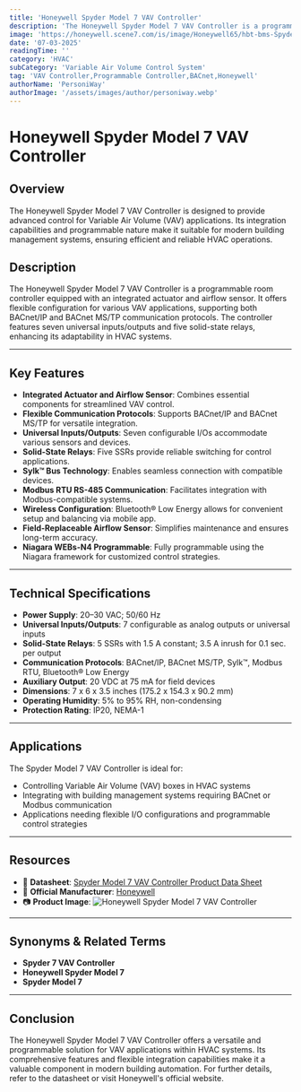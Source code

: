 ```yaml
---
title: 'Honeywell Spyder Model 7 VAV Controller'
description: 'The Honeywell Spyder Model 7 VAV Controller is a programmable room controller with integrated actuator and airflow sensor, offering flexible configuration for various VAV applications.'
image: 'https://honeywell.scene7.com/is/image/Honeywell65/hbt-bms-Spyder-Model7-VAV-IP-Front'
date: '07-03-2025'
readingTime: ''
category: 'HVAC'
subCategory: 'Variable Air Volume Control System'
tag: 'VAV Controller,Programmable Controller,BACnet,Honeywell'
authorName: 'PersoniWay'
authorImage: '/assets/images/author/personiway.webp'
---
```


# Honeywell Spyder Model 7 VAV Controller

## **Overview**

The Honeywell Spyder Model 7 VAV Controller is designed to provide advanced control for Variable Air Volume (VAV) applications. Its integration capabilities and programmable nature make it suitable for modern building management systems, ensuring efficient and reliable HVAC operations.

## **Description**

The Honeywell Spyder Model 7 VAV Controller is a programmable room controller equipped with an integrated actuator and airflow sensor. It offers flexible configuration for various VAV applications, supporting both BACnet/IP and BACnet MS/TP communication protocols. The controller features seven universal inputs/outputs and five solid-state relays, enhancing its adaptability in HVAC systems.

---

## **Key Features**

- **Integrated Actuator and Airflow Sensor**: Combines essential components for streamlined VAV control.
- **Flexible Communication Protocols**: Supports BACnet/IP and BACnet MS/TP for versatile integration.
- **Universal Inputs/Outputs**: Seven configurable I/Os accommodate various sensors and devices.
- **Solid-State Relays**: Five SSRs provide reliable switching for control applications.
- **Sylk™ Bus Technology**: Enables seamless connection with compatible devices.
- **Modbus RTU RS-485 Communication**: Facilitates integration with Modbus-compatible systems.
- **Wireless Configuration**: Bluetooth® Low Energy allows for convenient setup and balancing via mobile app.
- **Field-Replaceable Airflow Sensor**: Simplifies maintenance and ensures long-term accuracy.
- **Niagara WEBs-N4 Programmable**: Fully programmable using the Niagara framework for customized control strategies.

---

## **Technical Specifications**

- **Power Supply**: 20–30 VAC; 50/60 Hz
- **Universal Inputs/Outputs**: 7 configurable as analog outputs or universal inputs
- **Solid-State Relays**: 5 SSRs with 1.5 A constant; 3.5 A inrush for 0.1 sec. per output
- **Communication Protocols**: BACnet/IP, BACnet MS/TP, Sylk™, Modbus RTU, Bluetooth® Low Energy
- **Auxiliary Output**: 20 VDC at 75 mA for field devices
- **Dimensions**: 7 x 6 x 3.5 inches (175.2 x 154.3 x 90.2 mm)
- **Operating Humidity**: 5% to 95% RH, non-condensing
- **Protection Rating**: IP20, NEMA-1

---

## **Applications**

The Spyder Model 7 VAV Controller is ideal for:

- Controlling Variable Air Volume (VAV) boxes in HVAC systems
- Integrating with building management systems requiring BACnet or Modbus communication
- Applications needing flexible I/O configurations and programmable control strategies

---

## **Resources**

- 📄 **Datasheet**: [Spyder Model 7 VAV Controller Product Data Sheet](https://prod-edam.honeywell.com/content/dam/honeywell-edam/hbt/en-us/documents/literature-and-specs/datasheets/hbt-bms-Spyder-Model-7-VAV-Product-Data-Sheet-31-00471-Datasheet.pdf)
- 🏢 **Official Manufacturer**: [Honeywell](https://buildings.honeywell.com/in/en)
- 📷 **Product Image**:
  ![Honeywell Spyder Model 7 VAV Controller](https://honeywell.scene7.com/is/image/Honeywell65/hbt-bms-Spyder-Model7-VAV-IP-Front)

---

## **Synonyms & Related Terms**

- **Spyder 7 VAV Controller**
- **Honeywell Spyder Model 7**
- **Spyder Model 7**

---

## **Conclusion**

The Honeywell Spyder Model 7 VAV Controller offers a versatile and programmable solution for VAV applications within HVAC systems. Its comprehensive features and flexible integration capabilities make it a valuable component in modern building automation. For further details, refer to the datasheet or visit Honeywell's official website.
